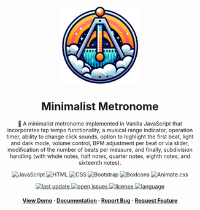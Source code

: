 <div align="center">

  <img src="assets/images/logo.png" alt="logo" width="200" height="auto" />
  <h1>Minimalist Metronome</h1>
  
  <p>
    🎵 A minimalist metronome implemented in Vanilla JavaScript that incorporates tap tempo functionality, a musical range indicator, operation timer, ability to change click sounds, option to highlight the first beat, light and dark mode, volume control, BPM adjustment per beat or via slider, modification of the number of beats per measure, and finally, subdivision handling (with whole notes, half notes, quarter notes, eighth notes, and sixteenth notes).
  </p>

![JavaScript](https://img.shields.io/badge/-JavaScript-yellow)
![HTML](https://img.shields.io/badge/-HTML-orange)
![CSS](https://img.shields.io/badge/-CSS-blue)
![Bootstrap](https://img.shields.io/badge/-Bootstrap-purple)
![BoxIcons](https://img.shields.io/badge/-BoxIcons-blue)
![Animate.css](https://img.shields.io/badge/-Animate.css-blue)


<!-- Badges -->
<p>
  <a href="">
    <img src="https://img.shields.io/github/last-commit/hectorgarciatw/metronomo" alt="last update" />
  </a>
  <a href="https://github.com/hectorgarciatw/metronomo/issues/">
    <img src="https://img.shields.io/github/issues/hectorgarciatw/metronomo" alt="open issues" />
  </a>
  <a href="https://github.com/hectorgarciatw/metronomo/master/LICENSE">
    <img src="https://img.shields.io/github/license/hectorgarciatw/metronomo" alt="license" />
  </a>
  <a href="https://github.com/hectorgarciatw/metronomo">
    <img src="https://img.shields.io/github/languages/top/hectorgarciatw/metronomo" alt="language" />
  </a> 
</p>
   
<h4>
    <a href="https://github.com/hectorgarciatw/metronomo">View Demo</a>
  <span> · </span>
    <a href="https://github.com/hectorgarciatw/metronomo">Documentation</a>
  <span> · </span>
    <a href="https://github.com/hectorgarciatw/metronomo/issues/">Report Bug</a>
  <span> · </span>
    <a href="https://github.com/hectorgarciatw/metronomo/issues/">Request Feature</a>
  </h4>
</div>

<br />
